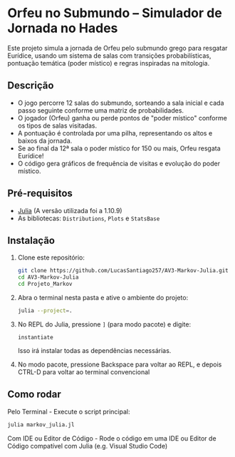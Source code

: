 # Orfeu no Submundo – Simulador de Jornada no Hades

Este projeto simula a jornada de Orfeu pelo submundo grego para resgatar Eurídice, usando um sistema de salas com transições probabilísticas, pontuação temática (poder místico) e regras inspiradas na mitologia.

## Descrição

- O jogo percorre 12 salas do submundo, sorteando a sala inicial e cada passo seguinte conforme uma matriz de probabilidades.
- O jogador (Orfeu) ganha ou perde pontos de "poder místico" conforme os tipos de salas visitadas.
- A pontuação é controlada por uma pilha, representando os altos e baixos da jornada.
- Se ao final da 12ª sala o poder místico for 150 ou mais, Orfeu resgata Eurídice!
- O código gera gráficos de frequência de visitas e evolução do poder místico.

## Pré-requisitos

- [Julia](https://julialang.org/) (A versão utilizada foi a 1.10.9)
- As bibliotecas: `Distributions`, `Plots` e `StatsBase`

## Instalação

1. Clone este repositório:
    ```sh
    git clone https://github.com/LucasSantiago257/AV3-Markov-Julia.git
    cd AV3-Markov-Julia
    cd Projeto_Markov
    ```
2. Abra o terminal nesta pasta e ative o ambiente do projeto:
    ```sh
    julia --project=.
    ```
3. No REPL do Julia, pressione `]` (para modo pacote) e digite:
    ```
    instantiate
    ```
    Isso irá instalar todas as dependências necessárias.

4. No modo pacote, pressione Backspace para voltar ao REPL, e depois CTRL-D para voltar ao terminal convencional

   

## Como rodar
Pelo Terminal - Execute o script principal:
```sh
julia markov_julia.jl
```
Com IDE ou Editor de Código - Rode o código em uma IDE ou Editor de Código compatível com Julia (e.g. Visual Studio Code)

